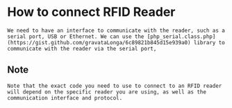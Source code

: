 # How to connect RFID Reader

    We need to have an interface to communicate with the reader, such as a serial port, USB or Ethernet. We can use the [php_serial.class.php](https://gist.github.com/gravataLonga/6c89821b845d15e939a0) library to communicate with the reader via the serial port, 

## Note

    Note that the exact code you need to use to connect to an RFID reader will depend on the specific reader you are using, as well as the communication interface and protocol.